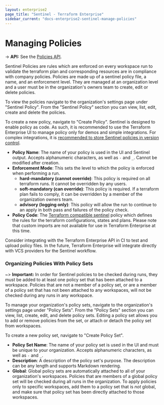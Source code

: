 ```yaml
---
layout: enterprise2
page_title: "Sentinel - Terraform Enterprise"
sidebar_current: "docs-enterprise2-sentinel-manage-policies"
---
```


# Managing Policies

-> **API:** See the [Policies API](../api/policies.html).

Sentinel Policies are rules which are enforced on every workspace run to validate the terraform plan and corresponding resources are in compliance with company policies. Policies are made up of a sentinel policy file, a name, and an enforcement level. They are managed at an organization level and a user must be in the organization's owners team to create, edit or delete policies.

To view the policies navigate to the organization's settings page under "Sentinel Policy". From the "Sentinel Policy" section you can view, list, edit, create and delete the policies.

To create a new policy, navigate to "Create Policy". Sentinel is designed to enable policy as code. As such, it is recommended to use the Terraform Enterprise UI to manage policy only for demos and simple integrations. For complex integrations, it is [recommended to store Sentinel policies in version control](./integrate-vcs.html).

- **Policy Name**: The name of your policy is used in the UI and Sentinel output. Accepts alphanumeric characters, as well as `-` and `_`. Cannot be modified after creation.
- **Enforcement Mode**: This sets the level to which the policy is enforced when performing a run.
  - **hard-mandatory (cannot override)**: This policy is required on all terraform runs. It cannot be overridden by any users.
  - **soft-mandatory (can override)**: This policy is required. If a terraform plan fails to comply, it can be overridden by a member of the organization owners team.
  - **advisory (logging only)**: This policy will allow the run to continue to an apply in both pass and failures of the policy check.
- **Policy Code**: The [Terraform compatible sentinel](https://docs.hashicorp.com/sentinel/app/terraform/) policy which defines the rules for the terraform configurations, states and plans. Please note that custom imports are not available for use in Terraform Enterprise at this time.

Consider integrating with the Terraform Enterprise API in CI to test and upload policy files. In the future, Terraform Enterprise will integrate directly with VCS providers for the Sentinel workflow.

### Organizing Policies With Policy Sets

~> **Important:** In order for Sentinel policies to be checked during runs, they must be added to at least one policy set that has been attached to a workspace. Policies that are not a member of a policy set, or are a member of a policy set that has not been attached to any workspaces, will not be checked during any runs in any workspace.

To manage your organization's policy sets, navigate to the organization's settings page under "Policy Sets". From the "Policy Sets" section you can view, list, create, edit, and delete policy sets. Editing a policy set allows you to add or remove policies from the set, or attach or detach the policy set from workspaces.

To create a new policy set, navigate to "Create Policy Set".

- **Policy Set Name**: The name of your policy set is used in the UI and must be unique to your organization. Accepts alphanumeric characters, as well as `-` and `_`.
- **Description**: A description of the policy set's purpose. The description can be any length and supports Markdown rendering.
- **Global**: Global policy sets are automatically attached to all of your organization's workspaces. Policies that are members of a global policy set will be checked during all runs in the organization. To apply policies only to specific workspaces, add them to a policy set that is _not_ global, and make sure that policy set has been directly attached to those workspaces.
